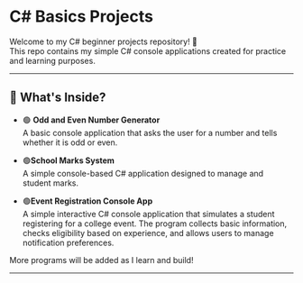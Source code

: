 # C# Basics Projects

Welcome to my C# beginner projects repository! 👋  
This repo contains my simple C# console applications created for practice and learning purposes.

---
## 🧠 What's Inside?

- 🟢 **Odd and Even Number Generator**    
  A basic console application that asks the user for a number and tells whether it is odd or even.
  
- 🟢**School Marks System**    
  A simple console-based C# application designed to manage and student marks.

- 🟢**Event Registration Console App**        
  A simple interactive C# console application that simulates a student registering for a college event. The program collects basic information, checks eligibility based on experience, and allows users to manage notification preferences.

More programs will be added as I learn and build!

---










